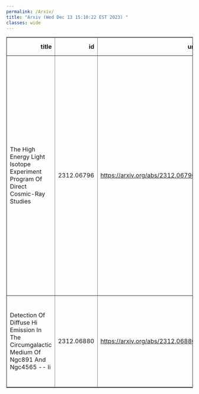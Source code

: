 ```yaml
---
permalink: /Arxiv/
title: "Arxiv (Wed Dec 13 15:10:22 EST 2023) "
classes: wide
---
```

<table border="1" class="dataframe">
  <thead>
    <tr style="text-align: right;">
      <th>title</th>
      <th>id</th>
      <th>url</th>
      <th>authors</th>
      <th>Local Authors</th>
    </tr>
  </thead>
  <tbody>
    <tr>
      <td>The High Energy Light Isotope Experiment Program Of Direct Cosmic-Ray   Studies</td>
      <td>2312.06796</td>
      <td><a href="https://arxiv.org/abs/2312.06796" target="_blank">https://arxiv.org/abs/2312.06796</a></td>
      <td>N/A Helix Collaboration, S. Coutu, P. S. Allison, M. Baiocchi, J. J. Beatty, L. Beaufore, D. H. Calderon, A. G. Castano, Y. Chen, N. Green, D. Hanna, H. B. Jeon, S. B. Klein, B. Kunkler, M. Lang, R. Mbarek, K. Mcbride, S. I. Mognet, J. Musser, S. Nutter, S. Obrien, N. Park, K. M. Powledge, K. Sakai, M. Tabata, G. Tarle, J. M. Tuttle, G. Visser, S. P. Wakely, M. Yu</td>
      <td>Jim Beatty, Lucas Beaufore, Patrick Allison</td>
    </tr>
    <tr>
      <td>Detection Of Diffuse Hi Emission In The Circumgalactic Medium Of Ngc891   And Ngc4565 -- Ii</td>
      <td>2312.06880</td>
      <td><a href="https://arxiv.org/abs/2312.06880" target="_blank">https://arxiv.org/abs/2312.06880</a></td>
      <td>Sanskriti Das, Mary Rickel, Adam Leroy, Nickolas M. Pingel, D. J. Pisano, George Heald, Smita Mathur, Joshua Kingsbury, Amy Sardone</td>
      <td>Adam Leroy, Amy Sardone, Smita Mathur</td>
    </tr>
  </tbody>
</table>